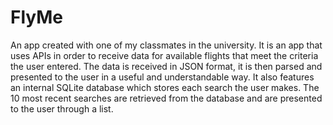 # FlyMe
An app created with one of my classmates in the university. It is an app that uses APIs in order to receive data for available flights 
that meet the criteria the user entered. The data is received in JSON format, it is then parsed and presented to the user in a useful
and understandable way. It also features an internal SQLite database which stores each search the user makes. The 10 most recent searches
are retrieved from the database and are presented to the user through a list.
